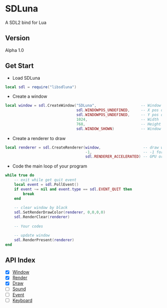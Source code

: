 # SDLuna
A SDL2 bind for Lua

## Version
Alpha 1.0

## Get Start
* Load SDLuna
```Lua
local sdl = require("libsdluna")
```

* Create a window
```Lua
local window = sdl.CreateWindow("SDLuna",                    -- Window Title
                                sdl.WINDOWPOS_UNDEFINED,     -- X pos of top-left
                                sdl.WINDOWPOS_UNDEFINED,     -- Y pos of top-left
                                1024,                        -- Width
                                768,                         -- Height
                                sdl.WINDOW_SHOWN)            -- Window State
```

* Create a renderer to draw
```Lua
local renderer = sdl.CreateRenderer(window,                   -- draw which window
                                    -1,                       -- -1 for most situation
                                    sdl.RENDERER_ACCELERATED) -- GPU or software
```

* Code the main loop of your program
```Lua
while true do
    -- exit while get quit event
    local event = sdl.PollEvent()
    if event ~= nil and event.type == sdl.EVENT_QUIT then
        break
    end
	
    -- clear window by black
    sdl.SetRenderDrawColor(renderer, 0,0,0,0)
    sdl.RenderClear(renderer)
    
    -- Your codes

    -- update window 
    sdl.RenderPresent(renderer)
end
```

## API Index
 - [x] [Window](window.md)
 - [x] [Render](render.md)
 - [x] [Draw](draw.md)
 - [ ] [Sound](sound.md)
 - [ ] [Event](event.md)
 - [ ] [Keyboard](keyboard.md)